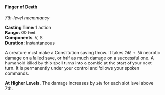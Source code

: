 #### Finger of Death
<!-- markdownlint-disable link-image-reference-definitions -->
[_metadata_:spell_name]:- "Finger of Death"
[_metadata_:spell_level]:- "7"
[_metadata_:spell_school]:- "necromancy"
[_metadata_:ritual]:- "false"
[_metadata_:casting_time_amount]:- "1"
[_metadata_:casting_time_unit]:- "action"
[_metadata_:range]:- "60 feet"
[_metadata_:target]:- "One creature"
[_metadata_:components_verbal]:- "true"
[_metadata_:components_somatic]:- "true"
[_metadata_:components_material]:- "false"
[_metadata_:duration]:- "Instantaneous"
[_metadata_:concentration]:- "false"
[_metadata_:saving_throw]:- "Constitution"
[_metadata_:saving_throw_success]:- "halves_damage"
[_metadata_:damage_formula]:- "7d8 + 30"
[_metadata_:damage_type]:- "necrotic"
[_metadata_:compared_to_wotc_srd_5.1]:- "mechanics_different_wording_different"
[_metadata_:compared_to_a5e_srd]:- "mechanics_same_wording_different"
<!-- markdownlint-disable-next-line no-emphasis-as-heading -->
_7th-level necromancy_

**Casting Time:** 1 action \
**Range:** 60 feet \
**Components:** V, S \
**Duration:** Instantaneous

A creature must make a Constitution saving throw.
It takes `7d8 + 30` necrotic damage on a failed save, or half as much damage on a successful one.
A humanoid killed by this spell turns into a zombie at the start of your next turn.
It is permanently under your control and follows your spoken commands.

**At Higher Levels.**
The damage increases by `2d8` for each slot level above 7th.
